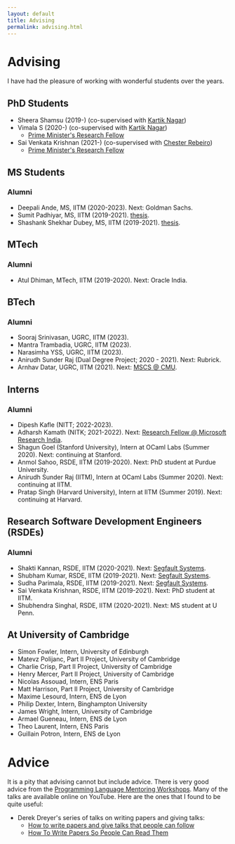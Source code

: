 ```yaml
---
layout: default
title: Advising
permalink: advising.html
---
```


# Advising

I have had the pleasure of working with wonderful students over the years.

## PhD Students

* Sheera Shamsu (2019-) (co-supervised with [Kartik Nagar](https://kartiknagar.github.io/))
* Vimala S (2020-) (co-supervised with [Kartik Nagar](https://kartiknagar.github.io/))
  + [Prime Minister's Research Fellow](https://pmrf.in/)
* Sai Venkata Krishnan (2021-) (co-supervised with [Chester Rebeiro](https://www.cse.iitm.ac.in/~chester/))
  + [Prime Minister's Research Fellow](https://pmrf.in/)

## MS Students

### Alumni

* Deepali Ande, MS, IITM (2020-2023). Next: Goldman Sachs.
* Sumit Padhiyar, MS, IITM (2019-2021). [thesis](papers/sumit_ms_thesis.pdf).
* Shashank Shekhar Dubey, MS, IITM (2019-2021). [thesis](papers/shashank_ms_thesis.pdf).

## MTech

### Alumni

* Atul Dhiman, MTech, IITM (2019-2020). Next: Oracle India.

## BTech

### Alumni

* Sooraj Srinivasan, UGRC, IITM (2023).
* Mantra Trambadia, UGRC, IITM (2023).
* Narasimha YSS, UGRC, IITM (2023).
* Anirudh Sunder Raj (Dual Degree Project; 2020 - 2021). Next: Rubrick. 
* Arnhav Datar, UGRC, IITM (2021). Next: [MSCS @ CMU](https://www.cs.cmu.edu/).

## Interns
 
### Alumni

* Dipesh Kafle (NITT; 2022-2023). 
* Adharsh Kamath (NITK; 2021-2022). Next: [Research Fellow @ Microsoft Research India](https://www.microsoft.com/en-us/research/lab/microsoft-research-india/).
* Shagun Goel (Stanford University), Intern at OCaml Labs (Summer 2020). Next: continuing at Stanford.
* Anmol Sahoo, RSDE, IITM (2019-2020). Next: PhD student at Purdue University.
* Anirudh Sunder Raj (IITM), Intern at OCaml Labs (Summer 2020). Next: continuing at IITM.
* Pratap Singh (Harvard University), Intern at IITM (Summer 2019). Next: continuing at Harvard.

## Research Software Development Engineers (RSDEs)

### Alumni

* Shakti Kannan, RSDE, IITM (2020-2021). Next: [Segfault Systems](https://segfault.systems).
* Shubham Kumar, RSDE, IITM (2019-2021). Next: [Segfault Systems](https://segfault.systems).
* Sudha Parimala, RSDE, IITM (2019-2021). Next: [Segfault Systems](https://segfault.systems).
* Sai Venkata Krishnan, RSDE, IITM (2019-2021). Next: PhD student at IITM.
* Shubhendra Singhal, RSDE, IITM (2020-2021). Next: MS student at U Penn. 

## At University of Cambridge

* Simon Fowler, Intern, University of Edinburgh
* Matevz Polijanc, Part II Project, University of Cambridge
* Charlie Crisp, Part II Project, University of Cambridge
* Henry Mercer, Part II Project, University of Cambridge
* Nicolas Assouad, Intern, ENS Paris
* Matt Harrison, Part II Project, University of Cambridge
* Maxime Lesourd, Intern, ENS de Lyon
* Philip Dexter, Intern, Binghampton University
* James Wright, Intern, University of Cambridge
* Armael Gueneau, Intern, ENS de Lyon
* Theo Laurent, Intern, ENS Paris
* Guillain Potron, Intern, ENS de Lyon

# Advice

It is a pity that advising cannot but include advice. There is very good advice
from the [Programming Language Mentoring
Workshops](https://www.sigplan.org/Conferences/PLMW/). Many of the talks are
available online on YouTube. Here are the ones that I found to be quite useful:

* Derek Dreyer's series of talks on writing papers and giving talks:
  + [How to write papers and give talks that people can follow](https://people.mpi-sws.org/~dreyer/talks/talk-plmw22icfp.pdf)
  + [How To Write Papers So People Can Read Them](https://www.youtube.com/watch?v=XpgJ31GKPWI)

<br/>
